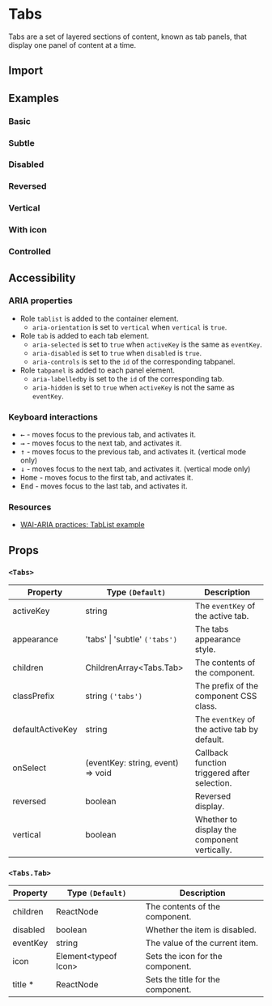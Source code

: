# Tabs

Tabs are a set of layered sections of content, known as tab panels, that display one panel of content at a time.

## Import

<!--{include:<import-guide>}-->

## Examples

### Basic

<!--{include:`basic.md`}-->

### Subtle

<!--{include:`appearance.md`}-->

### Disabled

<!--{include:`disabled.md`}-->

### Reversed

<!--{include:`reversed.md`}-->

### Vertical

<!--{include:`vertical.md`}-->

### With icon

<!--{include:`with-icon.md`}-->

### Controlled

<!--{include:`controlled.md`}-->

## Accessibility

### ARIA properties

- Role `tablist` is added to the container element.
  - `aria-orientation` is set to `vertical` when `vertical` is `true`.
- Role `tab` is added to each tab element.
  - `aria-selected` is set to `true` when `activeKey` is the same as `eventKey`.
  - `aria-disabled` is set to `true` when `disabled` is `true`.
  - `aria-controls` is set to the `id` of the corresponding tabpanel.
- Role `tabpanel` is added to each panel element.
  - `aria-labelledby` is set to the `id` of the corresponding tab.
  - `aria-hidden` is set to `true` when `activeKey` is not the same as `eventKey`.

### Keyboard interactions

- <kbd>←</kbd> - moves focus to the previous tab, and activates it.
- <kbd>→</kbd> - moves focus to the next tab, and activates it.
- <kbd>↑</kbd> - moves focus to the previous tab, and activates it. (vertical mode only)
- <kbd>↓</kbd> - moves focus to the next tab, and activates it. (vertical mode only)
- <kbd>Home</kbd> - moves focus to the first tab, and activates it.
- <kbd>End</kbd> - moves focus to the last tab, and activates it.

### Resources

- [WAI-ARIA practices: TabList example](https://www.w3.org/WAI/ARIA/apg/patterns/tabs/examples/tabs-automatic/)

## Props

### `<Tabs>`

<!-- prettier-sort-markdown-table -->

| Property         | Type `(Default)`                  | Description                                  |
| ---------------- | --------------------------------- | -------------------------------------------- |
| activeKey        | string                            | The `eventKey` of the active tab.            |
| appearance       | 'tabs' &#124; 'subtle' `('tabs')` | The tabs appearance style.                   |
| children         | ChildrenArray&lt;Tabs.Tab&gt;     | The contents of the component.               |
| classPrefix      | string `('tabs')`                 | The prefix of the component CSS class.       |
| defaultActiveKey | string                            | The `eventKey` of the active tab by default. |
| onSelect         | (eventKey: string, event) => void | Callback function triggered after selection. |
| reversed         | boolean                           | Reversed display.                            |
| vertical         | boolean                           | Whether to display the component vertically. |

### `<Tabs.Tab>`

<!-- prettier-sort-markdown-table -->

| Property | Type `(Default)`           | Description                       |
| -------- | -------------------------- | --------------------------------- |
| children | ReactNode                  | The contents of the component.    |
| disabled | boolean                    | Whether the item is disabled.     |
| eventKey | string                     | The value of the current item.    |
| icon     | Element&lt;typeof Icon&gt; | Sets the icon for the component.  |
| title \* | ReactNode                  | Sets the title for the component. |
